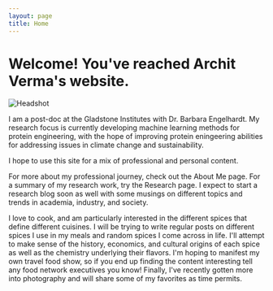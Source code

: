 ```yaml
---
layout: page
title: Home
---
```

# Welcome! You've reached Archit Verma's website.

![Headshot](/assets/img/av_gladstone_headshot.jpeg)

I am a post-doc at the Gladstone Institutes with Dr. Barbara Engelhardt. My research focus is  currently developing machine learning methods for protein engineering, with the hope of improving protein eningeering abilities for addressing issues in climate change and sustainability. 

I hope to use this site for a mix of professional and personal content. 

For more about my professional journey, check out the About Me page. For a summary of my research work, try the Research page. I expect to start a research blog soon as well with some musings on different topics and trends in academia, industry, and society.

I love to cook, and am particularly interested in the different spices that define different cuisines. I will be trying to write regular posts on different spices I use in my meals and random spices I come across in life. I'll attempt to make sense of the history, economics, and cultural origins of each spice as well as the chemistry underlying their flavors. I'm hoping to manifest my own travel food show, so if you end up finding the content interesting tell any food network executives you know! Finally, I've recently gotten more into photography and will share some of my favorites as time permits.
